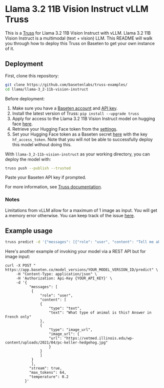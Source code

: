 # Llama 3.2 11B Vision Instruct vLLM Truss

This is a [Truss](https://truss.baseten.co/) for Llama 3.2 11B Vision Instruct with vLLM. Llama 3.2 11B Vision Instruct is a multimodal (text + vision) LLM. This README will walk you through how to deploy this Truss on Baseten to get your own instance of it.


## Deployment

First, clone this repository:

```sh
git clone https://github.com/basetenlabs/truss-examples/
cd llama/llama-3_2-11b-vision-instruct
```

Before deployment:

1. Make sure you have a [Baseten account](https://app.baseten.co/signup) and [API key](https://app.baseten.co/settings/account/api_keys).
2. Install the latest version of Truss: `pip install --upgrade truss`
3. Apply for access to the Llama 3.2 11B Vision Instruct model on hugging face [here](https://huggingface.co/meta-llama/Llama-3.2-11B-Vision-Instruct).
4. Retrieve your Hugging Face token from the [settings](https://huggingface.co/settings/tokens).
5. Set your Hugging Face token as a Baseten secret [here](https://app.baseten.co/settings/secrets) with the key `hf_access_token`. Note that you will *not* be able to successfully deploy this model without doing this.

With `llama-3_2-11b-vision-instruct` as your working directory, you can deploy the model with:

```sh
truss push --publish --trusted
```

Paste your Baseten API key if prompted.

For more information, see [Truss documentation](https://truss.baseten.co).

### Notes

Limitations from vLLM allow for a maximum of 1 image as input. You will get a memory error otherwise. You can keep track of the issue [here](https://github.com/vllm-project/vllm/issues/8826).

## Example usage

```sh
truss predict -d '{"messages": [{"role": "user", "content": "Tell me about yourself"}]}'
```

Here's another example of invoking your model via a REST API but for image input:

```
curl -X POST " https://app.baseten.co/model_versions/YOUR_MODEL_VERSION_ID/predict" \
     -H "Content-Type: application/json" \
     -H 'Authorization: Api-Key {YOUR_API_KEY}' \
     -d '{
           "messages": [
            {
                "role": "user",
                "content": [
                {
                    "type": "text",
                    "text": "What type of animal is this? Answer in French only"
                },
                {
                    "type": "image_url",
                    "image_url": {
                    "url": "https://vetmed.illinois.edu/wp-content/uploads/2021/04/pc-keller-hedgehog.jpg"
                    }
                }
                ]
            }
            ],
           "stream": true,
           "max_tokens": 64,
           "temperature": 0.2
         }'
```
